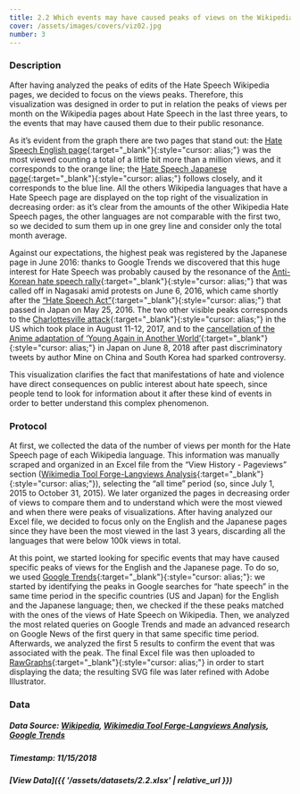 ```yaml
---
title: 2.2 Which events may have caused peaks of views on the Wikipedia pages of Hate Speech?
cover: /assets/images/covers/viz02.jpg
number: 3
---
```


### Description 

After having analyzed the peaks of edits of the Hate Speech Wikipedia pages, we decided to focus on the views peaks. Therefore, this visualization was designed in order to put in relation the peaks of views per month on the Wikipedia pages about Hate Speech in the last three years, to the events that may have caused them due to their public resonance.

As it’s evident from the graph there are two pages that stand out: the [Hate Speech English page](https://en.wikipedia.org/wiki/Hate_speech){:target="_blank"}{:style="cursor: alias;"} was the most viewed counting a total of a little bit more than a million views, and it corresponds to the orange line; the [Hate Speech Japanese page](https://ja.wikipedia.org/wiki/%E3%83%98%E3%82%A4%E3%83%88%E3%82%B9%E3%83%94%E3%83%BC%E3%83%81){:target="_blank"}{:style="cursor: alias;"} follows closely, and it corresponds to the blue line. All the others Wikipedia languages that have a Hate Speech page are displayed on the top right of the visualization in decreasing order: as it’s clear from the amounts of the other Wikipedia Hate Speech pages, the other languages are not comparable with the first two, so we decided to sum them up in one grey line and consider only the total month average.

Against our expectations, the highest peak was registered by the Japanese page in June 2016: thanks to Google Trends we discovered that this huge interest for Hate Speech was probably caused by the resonance of the [Anti-Korean hate speech rally](https://www.japantimes.co.jp/news/2016/06/05/national/anti-korean-hate-speech-rally-called-off-kawasaki-amid-protests/#.W_7I4JNKjOR){:target="_blank"}{:style="cursor: alias;"} that was called off in Nagasaki amid protests on June 6, 2016, which came shortly after the [“Hate Speech Act”](https://en.wikipedia.org/wiki/Hate_Speech_Act_of_2016_(Japan)){:target="_blank"}{:style="cursor: alias;"} that passed in Japan on May 25, 2016. The two other visible peaks corresponds to the [Charlottesville attack](https://en.wikipedia.org/wiki/Unite_the_Right_rally){:target="_blank"}{:style="cursor: alias;"} in the US which took place in August 11-12, 2017, and to the [cancellation of the Anime adaptation of ‘Young Again in Another World’](https://www.japantimes.co.jp/news/2018/06/07/national/anime-adaptation-young-another-world-canceled-offensive-tweets-author-mine/#.W_7I8pNKjOS){:target="_blank"}{:style="cursor: alias;"} in Japan on June 8, 2018 after past discriminatory tweets by author Mine on China and South Korea had sparked controversy.

This visualization clarifies the fact that manifestations of hate and violence have direct consequences on public interest about hate speech, since people tend to look for information about it after these kind of events in order to better understand this complex phenomenon.


### Protocol

At first, we collected the data of the number of views per month for the Hate Speech page of each Wikipedia language. This information was manually scraped and organized in an Excel file from the “View History - Pageviews” section ([Wikimedia Tool Forge-Langviews Analysis](https://tools.wmflabs.org/langviews/){:target="_blank"}{:style="cursor: alias;"}), selecting the “all time” period (so, since July 1, 2015 to October 31, 2015). We later organized the pages in decreasing order of views to compare them and to understand which were the most viewed and when there were peaks of visualizations. After having analyzed our Excel file, we decided to focus only on the English and the Japanese pages since they have been the most viewed in the last 3 years, discarding all the languages that were below 100k views in total. 

At this point, we started looking for specific events that may have caused specific peaks of views for the English and the Japanese page. To do so, we used [Google Trends](https://trends.google.com/trends/?geo=US){:target="_blank"}{:style="cursor: alias;"}: we started by identifying the peaks in Google searches for “hate speech” in the same time period in the specific countries (US and Japan) for the English and the Japanese language; then, we checked if the these peaks matched with the ones of the views of Hate Speech on Wikipedia. Then, we analyzed the most related queries on Google Trends and made an advanced research on Google News of the first query in that same specific time period. Afterwards, we analyzed the first 5 results to confirm the event that was associated with the peak. 
The final Excel file was then uploaded to [RawGraphs](https://rawgraphs.io/){:target="_blank"}{:style="cursor: alias;"} in order to start displaying the data; the resulting SVG file was later refined with Adobe Illustrator.


### Data
##### Data Source: [Wikipedia](https://en.wikipedia.org/wiki/Main_Page), [Wikimedia Tool Forge-Langviews Analysis](https://tools.wmflabs.org/langviews/), [Google Trends](https://trends.google.com/trends/?geo=US)
##### Timestamp: 11/15/2018
##### [View Data]({{ '/assets/datasets/2.2.xlsx' | relative_url }})